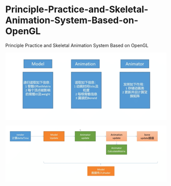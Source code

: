 # Principle-Practice-and-Skeletal-Animation-System-Based-on-OpenGL
Principle Practice and Skeletal Animation System Based on OpenGL

![image](https://github.com/YXH6620/Principle-Practice-and-Skeletal-Animation-System-Based-on-OpenGL/blob/main/image/1.png)

![image](https://github.com/YXH6620/Principle-Practice-and-Skeletal-Animation-System-Based-on-OpenGL/blob/main/image/2.png)
